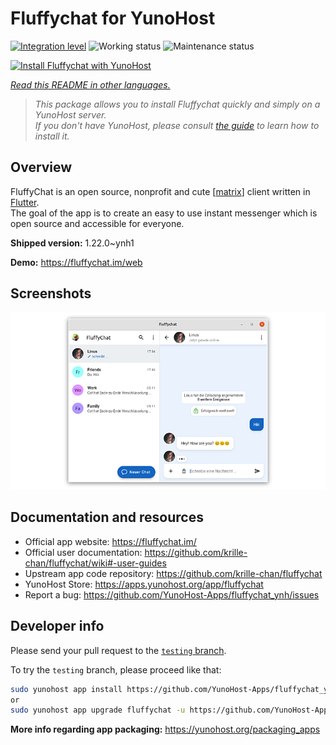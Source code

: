 <!--
N.B.: This README was automatically generated by <https://github.com/YunoHost/apps/tree/master/tools/readme_generator>
It shall NOT be edited by hand.
-->

# Fluffychat for YunoHost

[![Integration level](https://dash.yunohost.org/integration/fluffychat.svg)](https://ci-apps.yunohost.org/ci/apps/fluffychat/) ![Working status](https://ci-apps.yunohost.org/ci/badges/fluffychat.status.svg) ![Maintenance status](https://ci-apps.yunohost.org/ci/badges/fluffychat.maintain.svg)

[![Install Fluffychat with YunoHost](https://install-app.yunohost.org/install-with-yunohost.svg)](https://install-app.yunohost.org/?app=fluffychat)

*[Read this README in other languages.](./ALL_README.md)*

> *This package allows you to install Fluffychat quickly and simply on a YunoHost server.*  
> *If you don't have YunoHost, please consult [the guide](https://yunohost.org/install) to learn how to install it.*

## Overview

FluffyChat is an open source, nonprofit and cute [[matrix](https://matrix.org)] client written in [Flutter](https://flutter.dev).  
The goal of the app is to create an easy to use instant messenger which is open source and accessible for everyone.


**Shipped version:** 1.22.0~ynh1

**Demo:** <https://fluffychat.im/web>

## Screenshots

![Screenshot of Fluffychat](./doc/screenshots/screenshot.png)

## Documentation and resources

- Official app website: <https://fluffychat.im/>
- Official user documentation: <https://github.com/krille-chan/fluffychat/wiki#-user-guides>
- Upstream app code repository: <https://github.com/krille-chan/fluffychat>
- YunoHost Store: <https://apps.yunohost.org/app/fluffychat>
- Report a bug: <https://github.com/YunoHost-Apps/fluffychat_ynh/issues>

## Developer info

Please send your pull request to the [`testing` branch](https://github.com/YunoHost-Apps/fluffychat_ynh/tree/testing).

To try the `testing` branch, please proceed like that:

```bash
sudo yunohost app install https://github.com/YunoHost-Apps/fluffychat_ynh/tree/testing --debug
or
sudo yunohost app upgrade fluffychat -u https://github.com/YunoHost-Apps/fluffychat_ynh/tree/testing --debug
```

**More info regarding app packaging:** <https://yunohost.org/packaging_apps>
